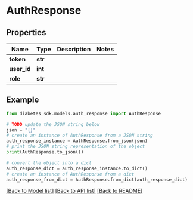 # AuthResponse


## Properties

Name | Type | Description | Notes
------------ | ------------- | ------------- | -------------
**token** | **str** |  | 
**user_id** | **int** |  | 
**role** | **str** |  | 

## Example

```python
from diabetes_sdk.models.auth_response import AuthResponse

# TODO update the JSON string below
json = "{}"
# create an instance of AuthResponse from a JSON string
auth_response_instance = AuthResponse.from_json(json)
# print the JSON string representation of the object
print(AuthResponse.to_json())

# convert the object into a dict
auth_response_dict = auth_response_instance.to_dict()
# create an instance of AuthResponse from a dict
auth_response_from_dict = AuthResponse.from_dict(auth_response_dict)
```
[[Back to Model list]](../README.md#documentation-for-models) [[Back to API list]](../README.md#documentation-for-api-endpoints) [[Back to README]](../README.md)


